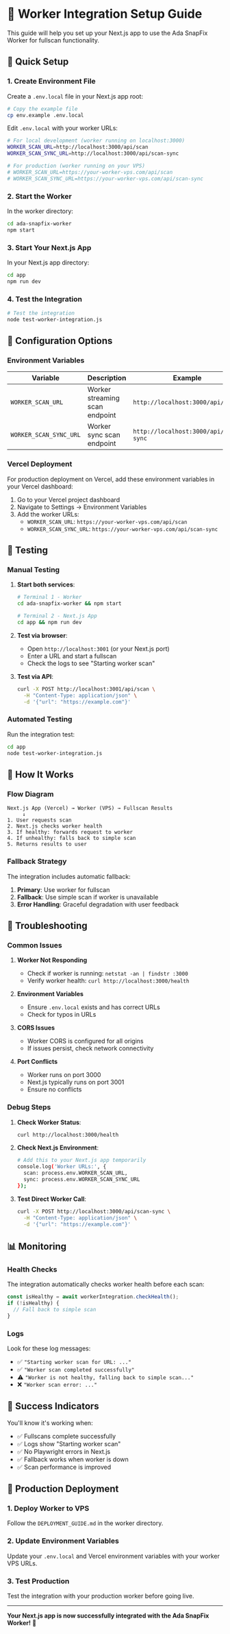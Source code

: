 # 🔗 Worker Integration Setup Guide

This guide will help you set up your Next.js app to use the Ada SnapFix Worker for fullscan functionality.

## 🚀 Quick Setup

### 1. Create Environment File

Create a `.env.local` file in your Next.js app root:

```bash
# Copy the example file
cp env.example .env.local
```

Edit `.env.local` with your worker URLs:

```bash
# For local development (worker running on localhost:3000)
WORKER_SCAN_URL=http://localhost:3000/api/scan
WORKER_SCAN_SYNC_URL=http://localhost:3000/api/scan-sync

# For production (worker running on your VPS)
# WORKER_SCAN_URL=https://your-worker-vps.com/api/scan
# WORKER_SCAN_SYNC_URL=https://your-worker-vps.com/api/scan-sync
```

### 2. Start the Worker

In the worker directory:
```bash
cd ada-snapfix-worker
npm start
```

### 3. Start Your Next.js App

In your Next.js app directory:
```bash
cd app
npm run dev
```

### 4. Test the Integration

```bash
# Test the integration
node test-worker-integration.js
```

## 🔧 Configuration Options

### Environment Variables

| Variable | Description | Example |
|----------|-------------|---------|
| `WORKER_SCAN_URL` | Worker streaming scan endpoint | `http://localhost:3000/api/scan` |
| `WORKER_SCAN_SYNC_URL` | Worker sync scan endpoint | `http://localhost:3000/api/scan-sync` |

### Vercel Deployment

For production deployment on Vercel, add these environment variables in your Vercel dashboard:

1. Go to your Vercel project dashboard
2. Navigate to Settings → Environment Variables
3. Add the worker URLs:
   - `WORKER_SCAN_URL`: `https://your-worker-vps.com/api/scan`
   - `WORKER_SCAN_SYNC_URL`: `https://your-worker-vps.com/api/scan-sync`

## 🧪 Testing

### Manual Testing

1. **Start both services**:
   ```bash
   # Terminal 1 - Worker
   cd ada-snapfix-worker && npm start
   
   # Terminal 2 - Next.js App
   cd app && npm run dev
   ```

2. **Test via browser**:
   - Open `http://localhost:3001` (or your Next.js port)
   - Enter a URL and start a fullscan
   - Check the logs to see "Starting worker scan"

3. **Test via API**:
   ```bash
   curl -X POST http://localhost:3001/api/scan \
     -H "Content-Type: application/json" \
     -d '{"url": "https://example.com"}'
   ```

### Automated Testing

Run the integration test:
```bash
cd app
node test-worker-integration.js
```

## 🔄 How It Works

### Flow Diagram

```
Next.js App (Vercel) → Worker (VPS) → Fullscan Results
     ↓
1. User requests scan
2. Next.js checks worker health
3. If healthy: forwards request to worker
4. If unhealthy: falls back to simple scan
5. Returns results to user
```

### Fallback Strategy

The integration includes automatic fallback:

1. **Primary**: Use worker for fullscan
2. **Fallback**: Use simple scan if worker is unavailable
3. **Error Handling**: Graceful degradation with user feedback

## 🚨 Troubleshooting

### Common Issues

1. **Worker Not Responding**
   - Check if worker is running: `netstat -an | findstr :3000`
   - Verify worker health: `curl http://localhost:3000/health`

2. **Environment Variables**
   - Ensure `.env.local` exists and has correct URLs
   - Check for typos in URLs

3. **CORS Issues**
   - Worker CORS is configured for all origins
   - If issues persist, check network connectivity

4. **Port Conflicts**
   - Worker runs on port 3000
   - Next.js typically runs on port 3001
   - Ensure no conflicts

### Debug Steps

1. **Check Worker Status**:
   ```bash
   curl http://localhost:3000/health
   ```

2. **Check Next.js Environment**:
   ```bash
   # Add this to your Next.js app temporarily
   console.log('Worker URLs:', {
     scan: process.env.WORKER_SCAN_URL,
     sync: process.env.WORKER_SCAN_SYNC_URL
   });
   ```

3. **Test Direct Worker Call**:
   ```bash
   curl -X POST http://localhost:3000/api/scan-sync \
     -H "Content-Type: application/json" \
     -d '{"url": "https://example.com"}'
   ```

## 📊 Monitoring

### Health Checks

The integration automatically checks worker health before each scan:

```typescript
const isHealthy = await workerIntegration.checkHealth();
if (!isHealthy) {
  // Fall back to simple scan
}
```

### Logs

Look for these log messages:
- ✅ `"Starting worker scan for URL: ..."`
- ✅ `"Worker scan completed successfully"`
- ⚠️ `"Worker is not healthy, falling back to simple scan..."`
- ❌ `"Worker scan error: ..."`

## 🎉 Success Indicators

You'll know it's working when:

- ✅ Fullscans complete successfully
- ✅ Logs show "Starting worker scan"
- ✅ No Playwright errors in Next.js
- ✅ Fallback works when worker is down
- ✅ Scan performance is improved

## 🔄 Production Deployment

### 1. Deploy Worker to VPS

Follow the `DEPLOYMENT_GUIDE.md` in the worker directory.

### 2. Update Environment Variables

Update your `.env.local` and Vercel environment variables with your worker VPS URLs.

### 3. Test Production

Test the integration with your production worker before going live.

---

**Your Next.js app is now successfully integrated with the Ada SnapFix Worker!** 🚀
